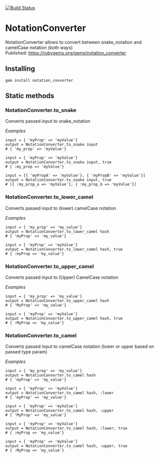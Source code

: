 [![Build Status](https://travis-ci.org/mkarpicki/notation-converter.svg?branch=master)](https://travis-ci.org/mkarpicki/notation-converter)

# NotationConverter

NotationConverter allows to convert between snake_notation and camelCase notation (both ways)  
Published: https://rubygems.org/gems/notation_converter

## Installing

```
gem install notation_converter
```

## Static methods

### NotationConverter.to_snake

Converts passed input to snake_notation

*Examples*

```
input = { 'myProp' => 'myValue'}
output = NotationConverter.to_snake input
# { 'my_prop' => 'myValue'}

input = { 'myProp' => 'myValue'}
output = NotationConverter.to_snake input, true
# { :my_prop => 'myValue'}

input = [{ 'myPropA' => 'myValue'}, { 'myPropB' => 'myValue'}]
output = NotationConverter.to_snake input, true
# [{ :my_prop_a => 'myValue'}, { :my_prop_b => 'myValue'}]

```


### NotationConverter.to_lower_camel

Converts passed input to (lower) camelCase notation

*Examples*

```
input = { 'my_prop' => 'my_value'}
output = NotationConverter.to_lower_camel hash
# { 'myProp' => 'my_value'}

input = { 'myProp' => 'myValue'}
output = NotationConverter.to_lower_camel hash, true
# { :myProp => 'my_value'}

```

### NotationConverter.to_upper_camel

Converts passed input to (Upper) CamelCase notation

*Examples*

```
input = { 'my_prop' => 'my_value'}
output = NotationConverter.to_upper_camel hash
# { 'MyProp' => 'my_value'}

input = { 'myProp' => 'myValue'}
output = NotationConverter.to_upper_camel hash, true
# { :MyProp => 'my_value'}

```

### NotationConverter.to_camel

Converts passed input to camelCase notation (lower or upper based on passed type param)

*Examples*

```
input = { 'my_prop' => 'my_value'}
output = NotationConverter.to_camel hash
# { 'myProp' => 'my_value'}

input = { 'myProp' => 'myValue'}
output = NotationConverter.to_camel hash, :lower
# { 'myProp' => 'my_value'}

input = { 'myProp' => 'myValue'}
output = NotationConverter.to_camel hash, :upper
# { 'MyProp' => 'my_value'}

input = { 'myProp' => 'myValue'}
output = NotationConverter.to_camel hash, :lower, true
# { :myProp => 'my_value'}

input = { 'myProp' => 'myValue'}
output = NotationConverter.to_camel hash, :upper, true
# { :MyProp => 'my_value'}

```


